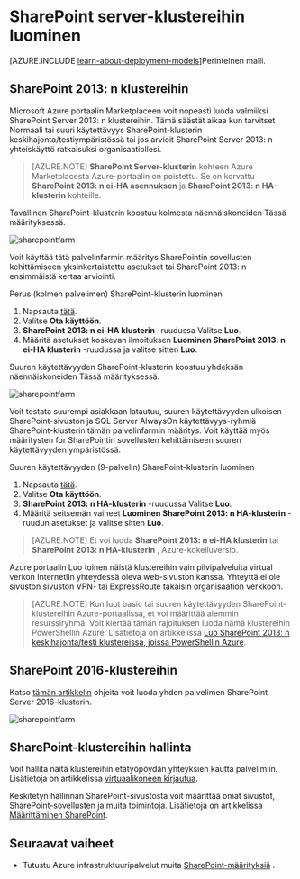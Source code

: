 <properties
    pageTitle="Luo SharePoint server-klustereihin | Microsoft Azure"
    description="Luoda nopeasti uuden SharePoint 2013 tai SharePoint 2016-klusterin Azure-tietokannassa."
    services="virtual-machines-windows"
    documentationCenter=""
    authors="JoeDavies-MSFT"
    manager="timlt"
    editor=""
    tags="azure-resource-manager"/>

<tags
    ms.service="virtual-machines-windows"
    ms.workload="infrastructure-services"
    ms.tgt_pltfrm="vm-windows"
    ms.devlang="na"
    ms.topic="article"
    ms.date="09/30/2016"
    ms.author="josephd"/>

# <a name="create-sharepoint-server-farms"></a>SharePoint server-klustereihin luominen

[AZURE.INCLUDE [learn-about-deployment-models](../../includes/learn-about-deployment-models-rm-include.md)]Perinteinen malli.

## <a name="sharepoint-2013-farms"></a>SharePoint 2013: n klustereihin

Microsoft Azure portaalin Marketplaceen voit nopeasti luoda valmiiksi SharePoint Server 2013: n klustereihin. Tämä säästät aikaa kun tarvitset Normaali tai suuri käytettävyys SharePoint-klusterin keskihajonta/testiympäristössä tai jos arvioit SharePoint Server 2013: n yhteiskäyttö ratkaisuksi organisaatiollesi.

> [AZURE.NOTE] **SharePoint Server-klusterin** kohteen Azure Marketplacesta Azure-portaalin on poistettu. Se on korvattu **SharePoint 2013: n ei-HA asennuksen** ja **SharePoint 2013: n HA-klusterin** kohteille.

Tavallinen SharePoint-klusterin koostuu kolmesta näennäiskoneiden Tässä määrityksessä.

![sharepointfarm](./media/virtual-machines-windows-sharepoint-farm/Non-HAFarm.png)

Voit käyttää tätä palvelinfarmin määritys SharePointin sovellusten kehittämiseen yksinkertaistettu asetukset tai SharePoint 2013: n ensimmäistä kertaa arviointi.

Perus (kolmen palvelimen) SharePoint-klusterin luominen

1. Napsauta [tätä](https://azure.microsoft.com/marketplace/partners/sharepoint2013/sharepoint2013farmsharepoint2013-nonha/).
2. Valitse **Ota käyttöön**.
3. **SharePoint 2013: n ei-HA klusterin** -ruudussa Valitse **Luo**.
4. Määritä asetukset koskevan ilmoituksen **Luominen SharePoint 2013: n ei-HA klusterin** -ruudussa ja valitse sitten **Luo**.

Suuren käytettävyyden SharePoint-klusterin koostuu yhdeksän näennäiskoneiden Tässä määrityksessä.

![sharepointfarm](./media/virtual-machines-windows-sharepoint-farm/HAFarm.png)

Voit testata suurempi asiakkaan latautuu, suuren käytettävyyden ulkoisen SharePoint-sivuston ja SQL Server AlwaysOn käytettävyys-ryhmiä SharePoint-klusterin tämän palvelinfarmin määritys. Voit käyttää myös määritysten for SharePointin sovellusten kehittämiseen suuren käytettävyyden ympäristössä.

Suuren käytettävyyden (9-palvelin) SharePoint-klusterin luominen

1. Napsauta [tätä](https://azure.microsoft.com/marketplace/partners/sharepoint2013/sharepoint2013farmsharepoint2013-ha/).
2. Valitse **Ota käyttöön**.
3. **SharePoint 2013: n HA-klusterin** -ruudussa Valitse **Luo**.
4. Määritä seitsemän vaiheet **Luominen SharePoint 2013: n HA-klusterin** -ruudun asetukset ja valitse sitten **Luo**.

> [AZURE.NOTE] Et voi luoda **SharePoint 2013: n ei-HA klusterin** tai **SharePoint 2013: n HA-klusterin** , Azure-kokeiluversio.

Azure portaalin Luo toinen näistä klustereihin vain pilvipalveluita virtual verkon Internetiin yhteydessä oleva web-sivuston kanssa. Yhteyttä ei ole sivuston sivuston VPN- tai ExpressRoute takaisin organisaation verkkoon.

> [AZURE.NOTE] Kun luot basic tai suuren käytettävyyden SharePoint-klustereihin Azure-portaalissa, et voi määrittää aiemmin resurssiryhmä. Voit kiertää tämän rajoituksen luoda nämä klustereihin PowerShellin Azure. Lisätietoja on artikkelissa [Luo SharePoint 2013: n keskihajonta/testi klustereissa, joissa PowerShellin Azure](https://technet.microsoft.com/library/mt743093.aspx#powershell).

## <a name="sharepoint-2016-farms"></a>SharePoint 2016-klustereihin

Katso [tämän artikkelin](https://technet.microsoft.com/library/mt723354.aspx) ohjeita voit luoda yhden palvelimen SharePoint Server 2016-klusterin.

![sharepointfarm](./media/virtual-machines-windows-sharepoint-farm/SP2016Farm.png)

## <a name="managing-the-sharepoint-farms"></a>SharePoint-klustereihin hallinta

Voit hallita näitä klustereihin etätyöpöydän yhteyksien kautta palvelimiin. Lisätietoja on artikkelissa [virtuaalikoneen kirjautua](virtual-machines-windows-hero-tutorial.md#log-on-to-the-virtual-machine).

Keskitetyn hallinnan SharePoint-sivustosta voit määrittää omat sivustot, SharePoint-sovellusten ja muita toimintoja. Lisätietoja on artikkelissa [Määrittäminen SharePoint](http://technet.microsoft.com/library/ee836142.aspx).

## <a name="next-steps"></a>Seuraavat vaiheet

- Tutustu Azure infrastruktuuripalvelut muita [SharePoint-määrityksiä](https://technet.microsoft.com/library/dn635309.aspx) .
